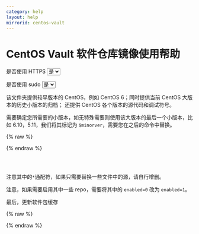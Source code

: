 ```yaml
---
category: help
layout: help
mirrorid: centos-vault
---
```


# CentOS Vault 软件仓库镜像使用帮助

<form class="form-inline">
<div class="form-group">
	<label>是否使用 HTTPS</label>
	<select id="http-select" class="form-control content-select" data-target="#content-0,#content-1">
	  <option data-http_protocol="https://" selected>是</option>
	  <option data-http_protocol="http://">否</option>
	</select>
</div>
</form>


<form class="form-inline">
<div class="form-group">
	<label>是否使用 sudo</label>
	<select id="sudo-select" class="form-control content-select" data-target="#content-0,#content-1">
	  <option data-sudo="sudo " selected>是</option>
	  <option data-sudo="">否</option>
	</select>
</div>
</form>



该文件夹提供较早版本的 CentOS，例如 CentOS 6；同时提供当前 CentOS 大版本的历史小版本的归档；
还提供 CentOS 各个版本的源代码和调试符号。

需要确定您所需要的小版本，如无特殊需要则使用该大版本的最后一个小版本，比如 6.10，5.11，我们将其标记为 `$minorver`，需要您在之后的命令中替换。



{% raw %}
<script id="template-0" type="x-tmpl-markup">
# CentOS 8 之前
minorver=6.10
{{sudo}}sed -e "s|^mirrorlist=|#mirrorlist=|g" \
         -e "s|^#baseurl=http://mirror.centos.org/centos/\$releasever|baseurl={{http_protocol}}{{mirror}}/$minorver|g" \
         -i.bak \
         /etc/yum.repos.d/CentOS-*.repo

# CentOS 8 之后
minorver=8.5.2111
{{sudo}}sed -e "s|^mirrorlist=|#mirrorlist=|g" \
         -e "s|^#baseurl=http://mirror.centos.org/\$contentdir/\$releasever|baseurl={{http_protocol}}{{mirror}}/$minorver|g" \
         -i.bak \
         /etc/yum.repos.d/CentOS-*.repo
</script>
{% endraw %}

<p></p>

<pre>
<code id="content-0" class="language-shell" data-template="#template-0" data-select="#http-select,#sudo-select">
</code>
</pre>


注意其中的`*`通配符，如果只需要替换一些文件中的源，请自行增删。

注意，如果需要启用其中一些 repo，需要将其中的 `enabled=0` 改为 `enabled=1`。

最后，更新软件包缓存



{% raw %}
<script id="template-1" type="x-tmpl-markup">
{{sudo}}yum makecache
</script>
{% endraw %}

<p></p>

<pre>
<code id="content-1" class="language-shell" data-template="#template-1" data-select="#http-select,#sudo-select">
</code>
</pre>


